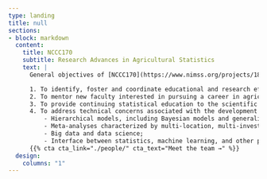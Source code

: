 ```yaml
---
type: landing
title: null
sections:
- block: markdown
  content:
    title: NCCC170
    subtitle: Research Advances in Agricultural Statistics
    text: |
      General objectives of [NCCC170](https://www.nimss.org/projects/18798):

      1. To identify, foster and coordinate educational and research efforts in statistics among statisticians serving food and agriculture research programs, thus enhancing their relevance to collaborative research teams at their home institutions.
      2. To mentor new faculty interested in pursuing a career in agricultural statistics and to educate other statisticians and administrators involved in the faculty evaluation process about the scholarship contributions of AES statisticians and their role in the scientific community.
      3. To provide continuing statistical education to the scientific community through workshops and short courses, thus empowering scientists to conduct and evaluate research through the review and editorial processes.
      4. To address technical concerns associated with the development of modern statistical methodology and its software implementation, as motivated by problems in food and agricultural research, including but not limited to: 
          - Hierarchical models, including Bayesian models and generalized linear mixed models; 
          - Meta-analyses characterized by multi-location, multi-investigator projects including those in which study treatments and/or designs may differ by location; 
          - Big data and data science; 
          - Interface between statistics, machine learning, and other predictive modeling strategies.
      {{% cta cta_link="./people/" cta_text="Meet the team →" %}}
  design:
    columns: "1"
---
```

